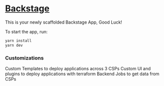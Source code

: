 # [Backstage](https://backstage.io)

This is your newly scaffolded Backstage App, Good Luck!

To start the app, run:

```sh
yarn install
yarn dev
```

### Customizations

Custom Templates to deploy applications across 3 CSPs 
Custom UI and plugins to deploy applications with terraform 
Backend Jobs to get data from CSPs 
